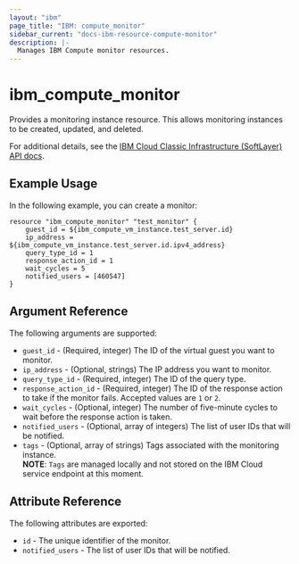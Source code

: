 ```yaml
---
layout: "ibm"
page_title: "IBM: compute_monitor"
sidebar_current: "docs-ibm-resource-compute-monitor"
description: |-
  Manages IBM Compute monitor resources.
---
```



# ibm\_compute_monitor

Provides a monitoring instance resource. This allows monitoring instances to be created, updated, and deleted.

For additional details, see the [IBM Cloud Classic Infrastructure (SoftLayer) API docs](http://sldn.softlayer.com/reference/datatypes/SoftLayer_Network_Monitor_Version1_Query_Host).

## Example Usage

In the following example, you can create a monitor:

```hcl
resource "ibm_compute_monitor" "test_monitor" {
    guest_id = ${ibm_compute_vm_instance.test_server.id}
    ip_address = ${ibm_compute_vm_instance.test_server.id.ipv4_address}
    query_type_id = 1
    response_action_id = 1
    wait_cycles = 5
    notified_users = [460547]
}
```

## Argument Reference

The following arguments are supported:

* `guest_id` - (Required, integer) The ID of the virtual guest you want to monitor.
* `ip_address` - (Optional, strings) The IP address you want to monitor.
* `query_type_id` - (Required, integer) The ID of the query type.
* `response_action_id` - (Required, integer) The ID of the response action to take if the monitor fails. Accepted values are `1` or `2`.
* `wait_cycles` - (Optional, integer) The number of five-minute cycles to wait before the response action is taken.
* `notified_users` - (Optional, array of integers) The list of user IDs that will be notified.
* `tags` - (Optional, array of strings) Tags associated with the monitoring instance.  
  **NOTE**: `Tags` are managed locally and not stored on the IBM Cloud service endpoint at this moment.

## Attribute Reference

The following attributes are exported:

* `id` - The unique identifier of the monitor.
* `notified_users` - The list of user IDs that will be notified.
